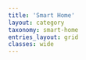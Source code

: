 ```yaml
---
title: 'Smart Home'
layout: category
taxonomy: smart-home
entries_layout: grid
classes: wide
---
```

